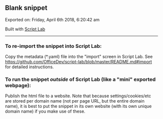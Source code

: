 ## Blank snippet

Exported on: Friday, April 6th 2018, 6:20:42 am

Built with [Script Lab](https://github.com/OfficeDev/script-lab)

* * *

### To re-import the snippet into Script Lab:
Copy the metadata (*.yaml) file into the "import" screen in Script Lab. See <https://github.com/OfficeDev/script-lab/blob/master/README.md#import> for detailed instructions.

### To run the snippet *outside* of Script Lab (like a "mini" exported webpage):

Publish the html file to a website. Note that because settings/cookies/etc are stored per domain name (not per page URL, but the entire domain name), it is best to put the snippet in its own website (with its own unique domain name) if you make use of these.
